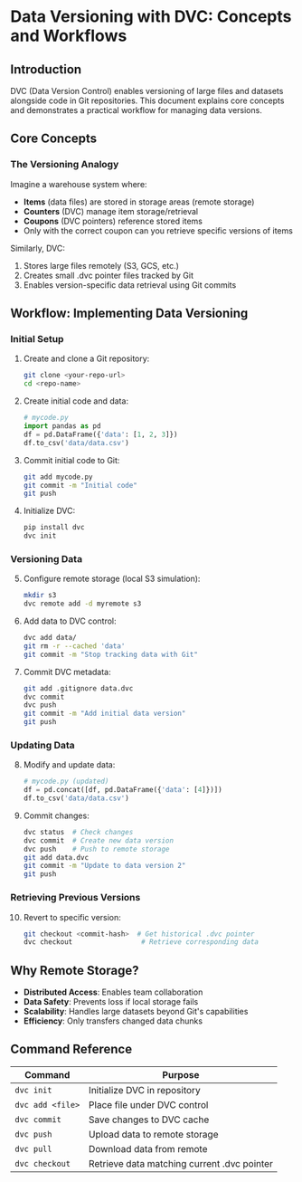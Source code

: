 # Data Versioning with DVC: Concepts and Workflows

## Introduction
DVC (Data Version Control) enables versioning of large files and datasets alongside code in Git repositories. This document explains core concepts and demonstrates a practical workflow for managing data versions.

## Core Concepts

### The Versioning Analogy
Imagine a warehouse system where:
- **Items** (data files) are stored in storage areas (remote storage)
- **Counters** (DVC) manage item storage/retrieval
- **Coupons** (DVC pointers) reference stored items
- Only with the correct coupon can you retrieve specific versions of items

Similarly, DVC:
1. Stores large files remotely (S3, GCS, etc.)
2. Creates small .dvc pointer files tracked by Git
3. Enables version-specific data retrieval using Git commits

## Workflow: Implementing Data Versioning

### Initial Setup
1. Create and clone a Git repository:
   ```bash
   git clone <your-repo-url>
   cd <repo-name>
   ```

2. Create initial code and data:
   ```python
   # mycode.py
   import pandas as pd
   df = pd.DataFrame({'data': [1, 2, 3]})
   df.to_csv('data/data.csv')
   ```

3. Commit initial code to Git:
   ```bash
   git add mycode.py
   git commit -m "Initial code"
   git push
   ```

4. Initialize DVC:
   ```bash
   pip install dvc
   dvc init
   ```

### Versioning Data
5. Configure remote storage (local S3 simulation):
   ```bash
   mkdir s3
   dvc remote add -d myremote s3
   ```

6. Add data to DVC control:
   ```bash
   dvc add data/
   git rm -r --cached 'data'
   git commit -m "Stop tracking data with Git"
   ```

7. Commit DVC metadata:
   ```bash
   git add .gitignore data.dvc
   dvc commit
   dvc push
   git commit -m "Add initial data version"
   git push
   ```

### Updating Data
8. Modify and update data:
   ```python
   # mycode.py (updated)
   df = pd.concat([df, pd.DataFrame({'data': [4]})])
   df.to_csv('data/data.csv')
   ```

9. Commit changes:
   ```bash
   dvc status  # Check changes
   dvc commit  # Create new data version
   dvc push    # Push to remote storage
   git add data.dvc
   git commit -m "Update to data version 2"
   git push
   ```

### Retrieving Previous Versions
10. Revert to specific version:
    ```bash
    git checkout <commit-hash>  # Get historical .dvc pointer
    dvc checkout                 # Retrieve corresponding data
    ```

## Why Remote Storage?
- **Distributed Access**: Enables team collaboration
- **Data Safety**: Prevents loss if local storage fails
- **Scalability**: Handles large datasets beyond Git's capabilities
- **Efficiency**: Only transfers changed data chunks

## Command Reference
| Command | Purpose |
|---------|---------|
| `dvc init` | Initialize DVC in repository |
| `dvc add <file>` | Place file under DVC control |
| `dvc commit` | Save changes to DVC cache |
| `dvc push` | Upload data to remote storage |
| `dvc pull` | Download data from remote |
| `dvc checkout` | Retrieve data matching current .dvc pointer |
